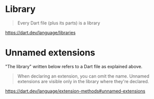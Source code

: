 # Library
> Every Dart file (plus its parts) is a library

https://dart.dev/language/libraries

# Unnamed extensions 
"The library" written below refers to a Dart file as explained above.
> When declaring an extension, you can omit the name. Unnamed extensions are visible only in the library where they're declared.

https://dart.dev/language/extension-methods#unnamed-extensions
